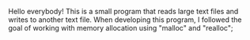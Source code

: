Hello everybody!
This is a small program that reads large text files and writes to another text file.
When developing this program, I followed the goal of working with memory allocation using
"malloc" and "realloc";
